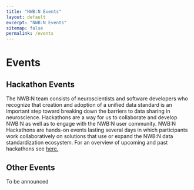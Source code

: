 ```yaml
---
title: "NWB:N Events"
layout: default
excerpt: "NWB:N Events"
sitemap: false
permalink: /events
---
```


# Events

## Hackathon Events

The NWB:N team consists of neuroscientists and software developers who recognize that creation and adoption of a unified data standard is an important step toward breaking down the barriers to data sharing in neuroscience. Hackathons are a way for us to collaborate and develop NWB:N as well as to engage with the NWB:N user community. NWB:N Hackathons are hands-on events lasting several days in which participants work collaboratively on solutions that use or expand the NWB:N data standardization ecosystem. For an overview of upcoming and past hackathons see <a href="{{ site.url }}{{ site.baseurl }}/events/hackathons">here.</a>


## Other Events

To be announced